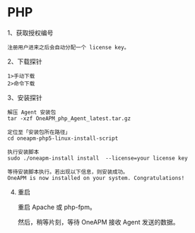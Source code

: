 # PHP
1、获取授权编号

    注册用户进来之后会自动分配一个 license key。
    
2、下载探针
    
    

    1>手动下载
    2>命令下载
    
3、安装探针

    解压 Agent 安装包
    tar -xzf OneAPM_php_Agent_latest.tar.gz
    
    定位至「安装包所在路径」
    cd oneapm-php5-linux-install-script
    
    执行安装脚本
    sudo ./oneapm-install install  --license=your license key
    
    等待安装脚本执行。若出现以下信息，则安装成功。
    OneAPM is now installed on your system. Congratulations!
    
4. 重启
    
    重启 Apache 或 php-fpm。

    然后，稍等片刻，等待 OneAPM 接收 Agent 发送的数据。
    
    
